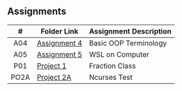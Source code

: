 ## Assignments

|  #  | Folder Link | Assignment Description |
| :-: | ----------- | ---------------------- |
|  A04  | [Assignment 4](https://github.com/jackleary271/2143-OOP/tree/main/Assignments/A04) | Basic OOP Terminology |
|  A05  | [Assignment 5](https://github.com/jackleary271/2143-OOP/tree/main/Assignments/A05) | WSL on Computer |
|  P01  | [Project 1](https://github.com/jackleary271/2143-OOP/tree/main/Assignments/PO1)    | Fraction Class |
|  PO2A | [Project 2A](https://github.com/jackleary271/2143-OOP/tree/main/Assignments/PO2A)  | Ncurses Test |

